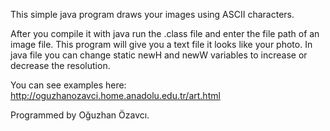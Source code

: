 This simple java program draws your images using ASCII characters.

After you compile it with java run the .class file and enter the file path of an image file.
This program will give you a text file it looks like your photo. In java file you can change 
static newH and newW variables to increase or decrease the resolution.


You can see examples here: http://oguzhanozavci.home.anadolu.edu.tr/art.html

Programmed by Oğuzhan Özavcı.
